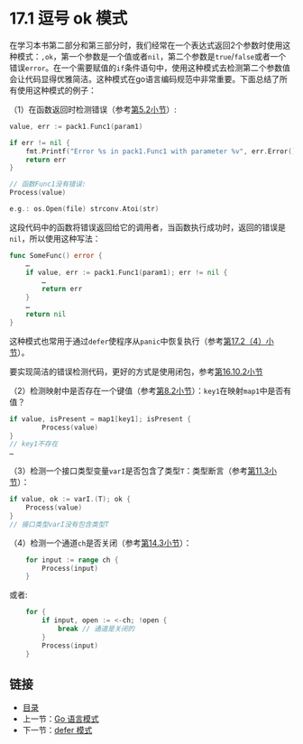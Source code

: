# 17.1 逗号 ok 模式

在学习本书第二部分和第三部分时，我们经常在一个表达式返回2个参数时使用这种模式：`,ok`，第一个参数是一个值或者`nil`，第二个参数是`true`/`false`或者一个错误`error`。在一个需要赋值的`if`条件语句中，使用这种模式去检测第二个参数值会让代码显得优雅简洁。这种模式在go语言编码规范中非常重要。下面总结了所有使用这种模式的例子：

（1）在函数返回时检测错误（参考[第5.2小节](05.2.html)）:

```go
value, err := pack1.Func1(param1)

if err != nil {
    fmt.Printf("Error %s in pack1.Func1 with parameter %v", err.Error(), param1)
    return err
}

// 函数Func1没有错误:
Process(value)

e.g.: os.Open(file) strconv.Atoi(str)
```

这段代码中的函数将错误返回给它的调用者，当函数执行成功时，返回的错误是`nil`，所以使用这种写法：

```go
func SomeFunc() error {
    …
    if value, err := pack1.Func1(param1); err != nil {
        …
        return err
    }
    …
    return nil
}
```

这种模式也常用于通过`defer`使程序从`panic`中恢复执行（参考[第17.2（4）小节](17.2.html)）。

要实现简洁的错误检测代码，更好的方式是使用闭包，参考[第16.10.2小节](16.10.html)

（2）检测映射中是否存在一个键值（参考[第8.2小节](08.2.html)）：`key1`在映射`map1`中是否有值？

```go
if value, isPresent = map1[key1]; isPresent {
        Process(value)
}
// key1不存在
…
```

（3）检测一个接口类型变量`varI`是否包含了类型`T`：类型断言（参考[第11.3小节](11.3.html)）：

```go
if value, ok := varI.(T); ok {
    Process(value)
}
// 接口类型varI没有包含类型T
```

（4）检测一个通道`ch`是否关闭（参考[第14.3小节](14.3.html)）：

```go
    for input := range ch {
        Process(input)
    }
```

或者:

```go
    for {
        if input, open := <-ch; !open {
            break // 通道是关闭的
        }
        Process(input)
    }
```

## 链接

- [目录](directory.html)
- 上一节：[Go 语言模式](17.0.html)
- 下一节：[defer 模式](17.2.html)
